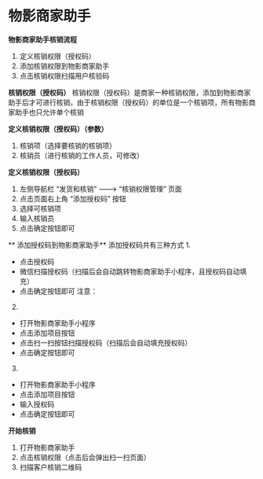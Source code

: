 # 物影商家助手

**物影商家助手核销流程**
1. 定义核销权限（授权码）
2. 添加核销权限到物影商家助手
3. 点击核销权限扫描用户核验码

**核销权限（授权码）**
核销权限（授权码）是商家一种核销权限，添加到物影商家助手后才可进行核销，由于核销权限（授权码）的单位是一个核销项，所有物影商家助手也只允许单个核销

**定义核销权限（授权码）（参数）**
1. 核销项（选择要核销的核销项）
2. 核销员（进行核销的工作人员，可修改）

**定义核销权限（授权码）**
1. 左侧导航栏 “发货和核销” ---> “核销权限管理” 页面
2. 点击页面右上角 “添加授权码” 按钮
3. 选择可核销项
4. 输入核销员
5. 点击确定按钮即可

** 添加授权码到物影商家助手**
添加授权码共有三种方式
1. 
  - 点击授权码
  - 微信扫描授权码（扫描后会自动跳转物影商家助手小程序，且授权码自动填充）
  - 点击确定按钮即可
    注意：
2. 

  - 打开物影商家助手小程序
  - 点击添加项目按钮
  - 点击扫一扫按钮扫描授权码（扫描后会自动填充授权码）
  - 点击确定按钮即可
3. 

  - 打开物影商家助手小程序
  - 点击添加项目按钮
  - 输入授权码
  - 点击确定按钮即可

**开始核销**
1. 打开物影商家助手
2. 点击核销权限（点击后会弹出扫一扫页面）
3. 扫描客户核销二维码